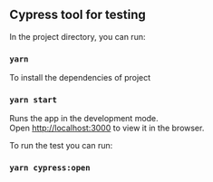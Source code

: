 ## Cypress tool for testing

In the project directory, you can run:

### `yarn`

To install the dependencies of project

### `yarn start`

Runs the app in the development mode.<br />
Open [http://localhost:3000](http://localhost:3000) to view it in the browser.

To run the test you can run: 

### `yarn cypress:open`


